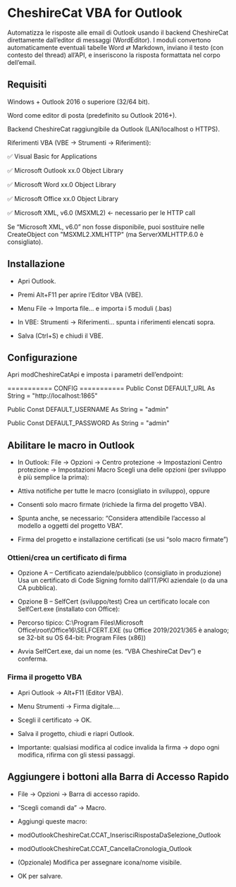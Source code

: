 # CheshireCat VBA for Outlook

Automatizza le risposte alle email di Outlook usando il backend CheshireCat direttamente dall’editor di messaggi (WordEditor).
I moduli convertono automaticamente eventuali tabelle Word ⇄ Markdown, inviano il testo (con contesto del thread) all’API, e inseriscono la risposta formattata nel corpo dell’email.

## Requisiti

Windows + Outlook 2016 o superiore (32/64 bit).

Word come editor di posta (predefinito su Outlook 2016+).

Backend CheshireCat raggiungibile da Outlook (LAN/localhost o HTTPS).

Riferimenti VBA (VBE → Strumenti → Riferimenti):

✅ Visual Basic for Applications

✅ Microsoft Outlook xx.0 Object Library

✅ Microsoft Word xx.0 Object Library

✅ Microsoft Office xx.0 Object Library

✅ Microsoft XML, v6.0 (MSXML2) ← necessario per le HTTP call

Se “Microsoft XML, v6.0” non fosse disponibile, puoi sostituire nelle CreateObject con "MSXML2.XMLHTTP" (ma ServerXMLHTTP.6.0 è consigliato).

## Installazione

- Apri Outlook.

- Premi Alt+F11 per aprire l’Editor VBA (VBE).

- Menu File → Importa file… e importa i 5 moduli (.bas)

- In VBE: Strumenti → Riferimenti… spunta i riferimenti elencati sopra.

- Salva (Ctrl+S) e chiudi il VBE.

## Configurazione

Apri modCheshireCatApi e imposta i parametri dell’endpoint:


=========== CONFIG ===========
Public Const DEFAULT_URL As String = "http://localhost:1865"

Public Const DEFAULT_USERNAME As String = "admin"

Public Const DEFAULT_PASSWORD As String = "admin"

## Abilitare le macro in Outlook

- In Outlook: File → Opzioni → Centro protezione → Impostazioni Centro protezione → Impostazioni Macro
  Scegli una delle opzioni (per sviluppo è più semplice la prima):

- Attiva notifiche per tutte le macro (consigliato in sviluppo), oppure
 
- Consenti solo macro firmate (richiede la firma del progetto VBA).

- Spunta anche, se necessario: “Considera attendibile l’accesso al modello a oggetti del progetto VBA”.

- Firma del progetto e installazione certificati (se usi “solo macro firmate”)

### Ottieni/crea un certificato di firma

- Opzione A – Certificato aziendale/pubblico (consigliato in produzione)
  Usa un certificato di Code Signing fornito dall’IT/PKI aziendale (o da una CA pubblica).

- Opzione B – SelfCert (sviluppo/test)
  Crea un certificato locale con SelfCert.exe (installato con Office):

- Percorso tipico:
  C:\Program Files\Microsoft Office\root\Office16\SELFCERT.EXE
  (su Office 2019/2021/365 è analogo; se 32-bit su OS 64-bit: Program Files (x86))

- Avvia SelfCert.exe, dai un nome (es. “VBA CheshireCat Dev”) e conferma.

### Firma il progetto VBA

- Apri Outlook → Alt+F11 (Editor VBA).

- Menu Strumenti → Firma digitale….

- Scegli il certificato → OK.

- Salva il progetto, chiudi e riapri Outlook.

- Importante: qualsiasi modifica al codice invalida la firma → dopo ogni modifica, rifirma con gli stessi passaggi.


## Aggiungere i bottoni alla Barra di Accesso Rapido

- File → Opzioni → Barra di accesso rapido.

- “Scegli comandi da” → Macro.

- Aggiungi queste macro:

- modOutlookCheshireCat.CCAT_InserisciRispostaDaSelezione_Outlook

- modOutlookCheshireCat.CCAT_CancellaCronologia_Outlook

- (Opzionale) Modifica per assegnare icona/nome visibile.

- OK per salvare.






